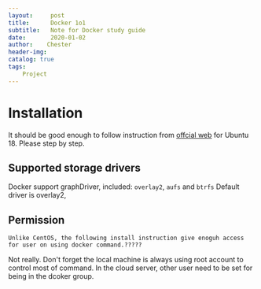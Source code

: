 ```yaml
---
layout:     post
title:      Docker 1o1
subtitle:   Note for Docker study guide
date:       2020-01-02
author:    Chester
header-img: 
catalog: true
tags:
    Project
---
```


# Installation
It should be good enough to follow instruction from [offcial web]([https://docs.docker.com/install/linux/docker-ce/ubuntu/](https://docs.docker.com/install/linux/docker-ce/ubuntu/)) for Ubuntu 18. 
Please step by step. 


## Supported storage drivers
Docker support graphDriver, included:
`overlay2`, `aufs` and `btrfs`
Default driver is overlay2,

## Permission
```
Unlike CentOS, the following install instruction give enoguh access for user on using docker command.?????
```
Not really. Don't forget the local machine is always using root account to control most of command. In the cloud server, other user need to be set for being in the dcoker group.


<!--stackedit_data:
eyJoaXN0b3J5IjpbLTE2ODU4NTM4MTQsLTE2NjYxODQ0OTgsLT
Q5MTE3OTA5OCwxMTMwNTQ4MDc3XX0=
-->